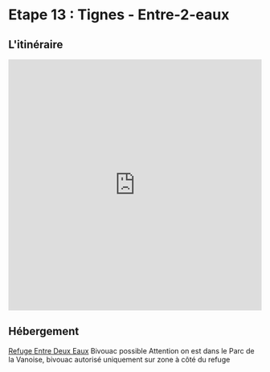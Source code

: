 # Etape 13 : Tignes - Entre-2-eaux
## L'itinéraire

<iframe src="https://gpx.studio/?state=%7B%22ids%22:%5B%221xevKv4kQaQxGdl9L5zFqsgFwh7cQnDg3%22%5D%7D&embed&distance" width="100%" height="500" frameborder="0" allowfullscreen><p><a href="https://gpx.studio/?state=%7B%22ids%22:%5B%221xevKv4kQaQxGdl9L5zFqsgFwh7cQnDg3%22%5D%7D"></a></p></iframe>

## Hébergement
[Refuge Entre Deux Eaux](https://www.refuges-vanoise.com/fiche-hebergement-entre-deux-eaux-tour-des-glaciers-de-la-vanoise-vanoise-60n5h5vonly9.html)
Bivouac possible
Attention on est dans le Parc de la Vanoise, bivouac autorisé uniquement sur zone à côté du refuge
